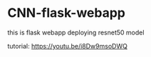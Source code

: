 # CNN-flask-webapp
this is flask webapp deploying resnet50 model

tutorial: https://youtu.be/i8Dw9msoDWQ
